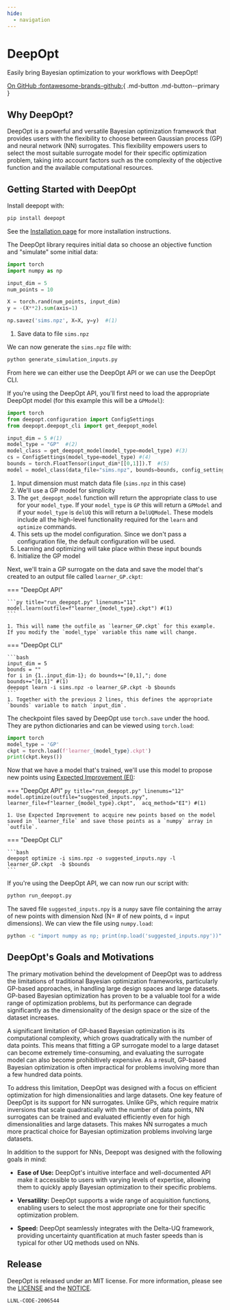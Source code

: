 ```yaml
---
hide:
  - navigation
---
```


# DeepOpt

Easily bring Bayesian optimization to your workflows with DeepOpt!

[On GitHub :fontawesome-brands-github:](https://github.com/LLNL/deepopt){ .md-button .md-button--primary }
<!--[On GitLab :fontawesome-brands-gitlab:](https://lc.llnl.gov/gitlab/deepopt-devs/deepopt){ .md-button .md-button--primary }-->

## Why DeepOpt?

DeepOpt is a powerful and versatile Bayesian optimization framework that provides users with the flexibility to choose between Gaussian process (GP) and neural network (NN) surrogates. This flexibility empowers users to select the most suitable surrogate model for their specific optimization problem, taking into account factors such as the complexity of the objective function and the available computational resources.

## Getting Started with DeepOpt

Install deepopt with:

```bash
pip install deepopt
```

See the [Installation page](./user_guide/installation.md) for more installation instructions.

The DeepOpt library requires initial data so choose an objective function and "simulate" some initial data:

```py title="generate_simulation_inputs.py" linenums="1"
import torch
import numpy as np

input_dim = 5
num_points = 10

X = torch.rand(num_points, input_dim)
y = -(X**2).sum(axis=1)

np.savez('sims.npz', X=X, y=y)  #(1)
```

1. Save data to file `sims.npz`

We can now generate the `sims.npz` file with:

```bash
python generate_simulation_inputs.py
```

From here we can either use the DeepOpt API or we can use the DeepOpt CLI.

If you're using the DeepOpt API, you'll first need to load the appropriate DeepOpt model (for this example this will be a `GPModel`):

```py linenums="1" title="run_deepopt.py"
import torch
from deepopt.configuration import ConfigSettings
from deepopt.deepopt_cli import get_deepopt_model

input_dim = 5 #(1)
model_type = "GP"  #(2)
model_class = get_deepopt_model(model_type=model_type) #(3)
cs = ConfigSettings(model_type=model_type) #(4)
bounds = torch.FloatTensor(input_dim*[[0,1]]).T  #(5)
model = model_class(data_file="sims.npz", bounds=bounds, config_settings=cs)  #(6)
```

1. Input dimension must match data file (`sims.npz` in this case)
2. We'll use a GP model for simplicity
3. The `get_deepopt_model` function will return the appropriate class to use for your `model_type`. If your `model_type` is `GP` this will return a `GPModel` and if your `model_type` is `delUQ` this will return a `DelUQModel`. These models include all the high-level functionality required for the `learn` and `optimize` commands.
4. This sets up the model configuration. Since we don't pass a configuration file, the default configuration will be used.
5. Learning and optimizing will take place within these input bounds
6. Initialize the GP model

Next, we'll train a GP surrogate on the data and save the model that's created to an output file called `learner_GP.ckpt`:

=== "DeepOpt API"

    ```py title="run_deepopt.py" linenums="11"
    model.learn(outfile=f"learner_{model_type}.ckpt") #(1)
    ```

    1. This will name the outfile as `learner_GP.ckpt` for this example. If you modify the `model_type` variable this name will change.

=== "DeepOpt CLI"

    ```bash
    input_dim = 5
    bounds = ""
    for i in {1..input_dim-1}; do bounds+="[0,1],"; done
    bounds+="[0,1]" #(1)
    deepopt learn -i sims.npz -o learner_GP.ckpt -b $bounds
    ```
    1. Together with the previous 2 lines, this defines the appropriate `bounds` variable to match `input_dim`.

The checkpoint files saved by DeepOpt use `torch.save` under the hood. They are python dictionaries and can be viewed using `torch.load`:
```py title="view_ckpt.py" linenums="1"
import torch
model_type = 'GP'
ckpt = torch.load(f'learner_{model_type}.ckpt')
print(ckpt.keys())
```

Now that we have a model that's trained, we'll use this model to propose new points using [Expected Improvement (EI)](./user_guide/acquisition_functions.md#ei):

=== "DeepOpt API"
    ```py title="run_deepopt.py" linenums="12"
    model.optimize(outfile="suggested_inputs.npy", 
                   learner_file=f"learner_{model_type}.ckpt", 
                   acq_method="EI") #(1)
    ```

    1. Use Expected Improvement to acquire new points based on the model saved in `learner_file` and save those points as a `numpy` array in `outfile`.


=== "DeepOpt CLI"

    ```bash
    deepopt optimize -i sims.npz -o suggested_inputs.npy -l learner_GP.ckpt  -b $bounds
    ```

If you're using the DeepOpt API, we can now run our script with:

```bash
python run_deepopt.py
```

The saved file `suggested_inputs.npy` is a `numpy` save file containing the array of new points with dimension Nxd (N= # of new points, d = input dimensions). We can view the file using `numpy.load`:
```bash
python -c "import numpy as np; print(np.load('suggested_inputs.npy'))"
```

## DeepOpt's Goals and Motivations

The primary motivation behind the development of DeepOpt was to address the limitations of traditional Bayesian optimization frameworks, particularly GP-based approaches, in handling large design spaces and large datasets. GP-based Bayesian optimization has proven to be a valuable tool for a wide range of optimization problems, but its performance can degrade significantly as the dimensionality of the design space or the size of the dataset increases.

A significant limitation of GP-based Bayesian optimization is its computational complexity, which grows quadratically with the number of data points. This means that fitting a GP surrogate model to a large dataset can become extremely time-consuming, and evaluating the surrogate model can also become prohibitively expensive. As a result, GP-based Bayesian optimization is often impractical for problems involving more than a few hundred data points.

To address this limitation, DeepOpt was designed with a focus on efficient optimization for high dimensionalities and large datasets. One key feature of DeepOpt is its support for NN surrogates. Unlike GPs, which require matrix inversions that scale quadratically with the number of data points, NN surrogates can be trained and evaluated efficiently even for high dimensionalities and large datasets. This makes NN surrogates a much more practical choice for Bayesian optimization problems involving large datasets.

In addition to the support for NNs, Deepopt was designed with the following goals in mind:

- **Ease of Use:** DeepOpt's intuitive interface and well-documented API make it accessible to users with varying levels of expertise, allowing them to quickly apply Bayesian optimization to their specific problems.

- **Versatility:** DeepOpt supports a wide range of acquisition functions, enabling users to select the most appropriate one for their specific optimization problem.

- **Speed:** DeepOpt seamlessly integrates with the Delta-UQ framework, providing uncertainty quantification at much faster speeds than is typical for other UQ methods used on NNs.

## Release

DeepOpt is released under an MIT license. For more information, please see the [LICENSE](https://github.com/LLNL/deepopt/blob/develop/LICENSE.md)
and the [NOTICE](https://github.com/LLNL/deepopt/blob/develop/NOTICE.md).

``LLNL-CODE-2006544``
